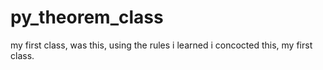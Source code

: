 # py_theorem_class
my first class, was this, using the rules i learned i concocted this, my first class. 
